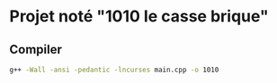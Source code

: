 # Projet noté "1010 le casse brique"

## Compiler
```bash
g++ -Wall -ansi -pedantic -lncurses main.cpp -o 1010
```